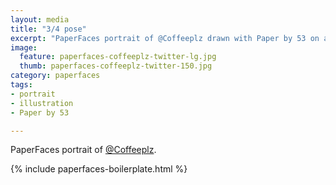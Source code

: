 ```yaml
---
layout: media
title: "3/4 pose"
excerpt: "PaperFaces portrait of @Coffeeplz drawn with Paper by 53 on an iPad."
image: 
  feature: paperfaces-coffeeplz-twitter-lg.jpg
  thumb: paperfaces-coffeeplz-twitter-150.jpg
category: paperfaces
tags: 
- portrait
- illustration
- Paper by 53

---
```


PaperFaces portrait of [@Coffeeplz](http://twitter.com/Coffeeplz).

{% include paperfaces-boilerplate.html %}